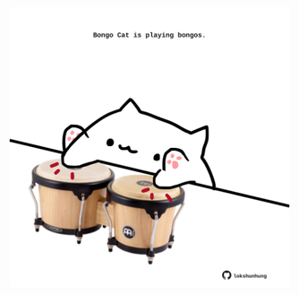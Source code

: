 <!-- built at 29/06/2025, 14:00:41 UTC -->
<p align="center">
  <img width="500" height="500" src="./ReadmeImage.svg">
</p>
